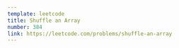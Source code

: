 ```yaml
---
template: leetcode
title: Shuffle an Array
number: 384
link: https://leetcode.com/problems/shuffle-an-array
---
```


